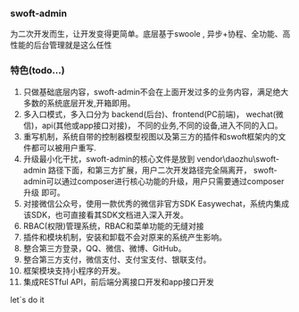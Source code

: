 ### swoft-admin

为二次开发而生，让开发变得更简单。底层基于swoole , 异步+协程、全功能、高性能的后台管理就是这么任性

### 特色(todo...)

1. 只做基础底层内容，swoft-admin不会在上面开发过多的业务内容，满足绝大多数的系统底层开发,开箱即用。
2. 多入口模式，多入口分为 backend(后台)、frontend(PC前端)， wechat(微信)，api(其他或app接口对接)， 不同的业务,不同的设备,进入不同的入口。
3. 重写机制，系统自带的控制器模型视图以及第三方的插件和swoft框架内的文件都可以被用户重写.
4. 升级最小化干扰，swoft-admin的核心文件是放到 vendor\daozhu\swoft-admin 路径下面，和第三方扩展，用户二次开发路径完全隔离开， swoft-admin可以通过composer进行核心功能的升级，用户只需要通过composer升级 即可。
5. 对接微信公众号，使用一款优秀的微信非官方SDK Easywechat，系统内集成该SDK，也可直接看其SDK文档进入深入开发。
6. RBAC(权限)管理系统，RBAC和菜单功能的无缝对接
7. 插件和模块机制，安装和卸载不会对原来的系统产生影响。
8. 整合第三方登录，QQ、微信、微博、GitHub。
9. 整合第三方支付，微信支付、支付宝支付、银联支付。
10. 框架模块支持小程序的开发。
11. 集成RESTful API，前后端分离接口开发和app接口开发

let`s do it
